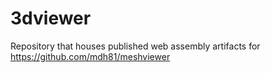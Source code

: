 # 3dviewer
Repository that houses published web assembly artifacts for https://github.com/mdh81/meshviewer
